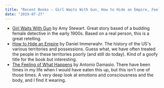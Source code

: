 ```yaml
---
title: "Recent Books — Girl Waits With Gun, How to Hide an Empire, Feeling of What Happens"
date: "2019-07-27"
---
```


- [Girl Waits With Gun](https://www.amazon.com/Girl-Waits-Kopp-Sisters-Novel-ebook/dp/B00QPHKR3M) by Amy Stewart. Great story based of a budding female detective in the early 1900s. Based on a real person, this is a great retelling.
- [How to Hide an Empire](https://www.amazon.com/How-Hide-Empire-History-Greater-ebook/dp/B07D6MGV9Y) by Daniel Immerwahr. The history of the US's various territories and possessions. Guess what, we have often treated the people in these territories poorly (and still do today). Kind of a goofy title for the book but interesting.
- [The Feeling of What Happens](https://www.amazon.com/Feeling-What-Happens-Emotion-Consciousness/dp/0156010755) by Antonio Damasio. There have been times in my life when I would have eaten this up, but this isn't one of those times. A very deep look at emotions and consciousness and the body, and I find it wearing.
